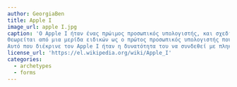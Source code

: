 ```yaml
---
author: GeorgiaBen
title: Apple I
image_url: apple I.jpg
caption: 'Ο Apple I ήταν ένας πρώιμος προσωπικός υπολογιστής, και σχεδιάστηκε από τον Στήβεν Βόζνιακ αρχικά για προσωπική του χρήση.
Θεωρείται από μια μερίδα ειδικών ως ο πρώτος προσωπικός υπολογιστής που πουλήθηκε σε πλήρως συναρμολογημένη μορφή, αλλά άλλοι θεωρούν ότι αυτός ο τίτλος ανήκει δίκαια σε άλλα μηχανήματα όπως ο Datapoint 2200.
Αυτό που διέκρινε τον Apple I ήταν η δυνατότητα του να συνδεθεί με πληκτρολόγιο και οθόνη υπολογιστή.Αυτό το χαρακτηριστικό τον έκανε έναν καινοτόμο προσωπικό υπολογιστή για την εποχή του , παρά την απουσία γραφικών και ηχητικών δυνατοτήτων'
license_url: 'https://el.wikipedia.org/wiki/Apple_I'
categories:
  - archetypes
  - forms
---
```

